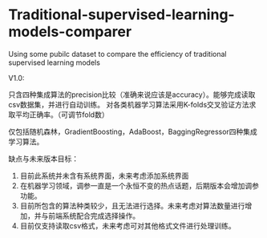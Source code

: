 # Traditional-supervised-learning-models-comparer
Using some pubilc dataset to compare the efficiency of traditional supervised learning models

V1.0:

只含四种集成算法的precision比较（准确来说应该是accuracy）。能够完成读取csv数据集，并进行自动训练。
对各类机器学习算法采用K-folds交叉验证方法求取平均正确率。（可调节fold数）

仅包括随机森林，GradientBoosting，AdaBoost，BaggingRegressor四种集成学习算法。

缺点与未来版本目标：
1. 目前此系统并未含有系统界面，未来考虑添加系统界面
2. 在机器学习领域，调参一直是一个永恒不变的热点话题，后期版本会增加调参功能。
3. 目前所包含的算法种类较少，且无法进行选择。未来考虑对算法数量进行增加，并与前端系统配合完成选择操作。
4. 目前仅支持读取csv格式，未来考虑可对其他格式文件进行处理训练。



